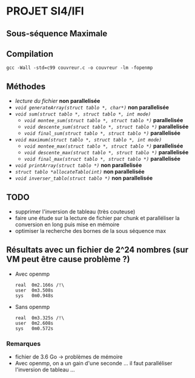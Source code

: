 # PROJET SI4/IFI

## Sous-séquence Maximale

## Compilation

`gcc -Wall -std=c99 couvreur.c -o couvreur -lm -fopenmp`

## Méthodes

* *lecture du fichier* __non parallelisée__
* *`void generateArray(struct tablo *, char*)`* __non parallelisée__
* *`void sum(struct tablo *, struct tablo *, int mode)`*
  * *`void montee_sum(struct tablo *, struct tablo *)`* __parallelisée__
  * *`void descente_sum(struct tablo *, struct tablo *)`* __parallelisée__
  * *`void final_sum(struct tablo *, struct tablo *)`* __parallelisée__
* *`void maximum(struct tablo *, struct tablo *, int mode)`*
  * *`void montee_max(struct tablo *, struct tablo *)`* __parallelisée__
  * *`void descente_max(struct tablo *, struct tablo *)`* __parallelisée__
  * *`void final_max(struct tablo *, struct tablo *)`* __parallelisée__
* *`void printArray(struct tablo *)`* __non parallelisée__
* *`struct tablo *allocateTablo(int)`* __non parallelisée__
* *`void inverser_tablo(struct tablo *)`* __non parallelisée__

## TODO

* supprimer l'inversion de tableau (très couteuse)
* faire une étude sur la lecture de fichier par chunk et paralléliser la conversion en long puis mise en mémoire
* optimiser la recherche des bornes de la sous séquence max

## Résultats avec un fichier de 2^24 nombres (sur VM peut être cause problème ?)

* Avec openmp
  ```
  real	0m2.166s /!\
  user	0m3.508s
  sys	0m0.948s
  ```

* Sans openmp

  ```
  real	0m3.325s /!\
  user	0m2.608s
  sys	0m0.572s
  ```

### Remarques

* fichier de 3.6 Go -> problèmes de mémoire
* Avec openmp, on a un gain d'une seconde ... il faut paralléliser l'inversion de tableau ...